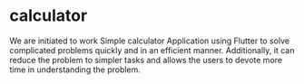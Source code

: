 # calculator
We are initiated to work Simple calculator Application using Flutter to solve complicated problems quickly and in an efficient manner. Additionally, it can reduce the problem to simpler tasks and allows the users to devote more time in understanding the problem.
